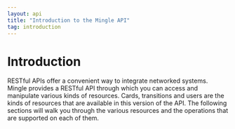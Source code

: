 ```yaml
---
layout: api
title: "Introduction to the Mingle API"
tag: introduction
---
```

Introduction
==============
RESTful APIs offer a convenient way to integrate networked systems. Mingle provides a RESTful API through which you can access and manipulate various kinds of resources. Cards, transitions and users are the kinds of resources that are available in this version of the API. The following sections will walk you through the various resources and the operations that are supported on each of them.
